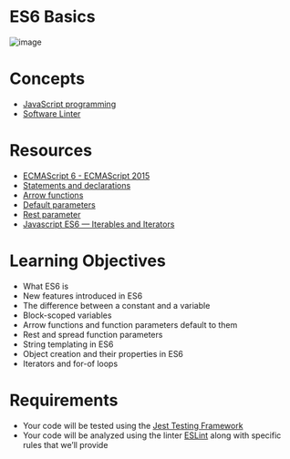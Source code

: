 # ES6 Basics

![image](https://github.com/RichardMiruka/alx-backend-javascript/assets/105627752/f13ce110-a3e4-496e-9bc8-98a0845710d5)

# Concepts
* [JavaScript programming](https://intranet.alxswe.com/concepts/852)
* [Software Linter](https://intranet.alxswe.com/concepts/542)

# Resources 
* [ECMAScript 6 - ECMAScript 2015](https://intranet.alxswe.com/rltoken/NW1dFLFExQ12_hD8yvkV3A)
* [Statements and declarations](https://intranet.alxswe.com/rltoken/sroRUsUvOZV28V99MHDenw)
* [Arrow functions](https://intranet.alxswe.com/rltoken/N2WLylppCtkkX3YFFtyUHw)
* [Default parameters](https://intranet.alxswe.com/rltoken/kbw9gMO6sdeOKAY23SYVgA)
* [Rest parameter](https://intranet.alxswe.com/rltoken/erZfCvacuGVk9z1CQlJvYQ)
* [Javascript ES6 — Iterables and Iterators](https://intranet.alxswe.com/rltoken/kdF078LS2vjT-_PickEr7Q)

# Learning Objectives
* What ES6 is
* New features introduced in ES6
* The difference between a constant and a variable
* Block-scoped variables
* Arrow functions and function parameters default to them
* Rest and spread function parameters
* String templating in ES6
* Object creation and their properties in ES6
* Iterators and for-of loops

# Requirements 
* Your code will be tested using the [Jest Testing Framework](https://intranet.alxswe.com/rltoken/ECZpKsJ3fm1qRA7lDyhd_Q)
* Your code will be analyzed using the linter [ESLint](https://intranet.alxswe.com/rltoken/Ttd9w5jERwTErJW3DDbVoQ) along with specific rules that we’ll provide

